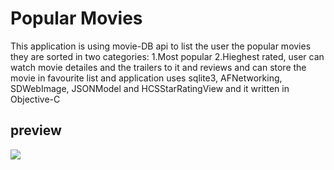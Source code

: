 # Popular Movies

This application is using movie-DB api to list the user the popular movies they are sorted in two categories: 1.Most popular 2.Hieghest rated,
user can watch movie detailes and the trailers to it and reviews and can store the movie in favourite list
and application uses sqlite3, AFNetworking, SDWebImage, JSONModel and HCSStarRatingView and it written in Objective-C

## preview

![](NuY8A5tgwc.gif.gif)
